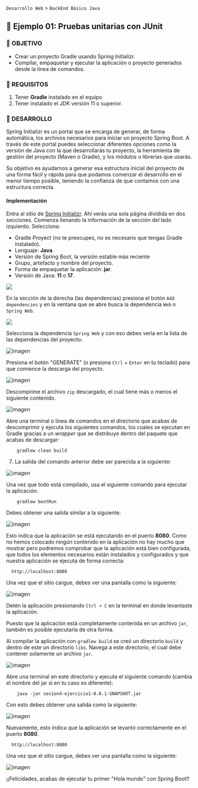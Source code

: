 `Desarrollo Web` > `BackEnd Básico Java`

## 🧠 Ejemplo 01: Pruebas unitarias con JUnit 

### 🎯 OBJETIVO

- Crear un proyecto Gradle usando Spring Initializr.
- Compilar, empaquetar y ejecutar la aplicación o proyecto generados desde la línea de comandos.

### 📃 REQUISITOS

1. Tener **Gradle** instalado en el equipo
1. Tener instalado el JDK versión 11 o superior.

### 🎩 DESARROLLO

Spring Initializr es un portal que se encarga de generar, de forma automática, los archivos necesarios para iniciar un proyecto Spring Boot. A través de este portal puedes seleccionar diferentes opciones como la versión de Java con la que desarrollarás tu proyecto, la herramienta de gestión del proyecto (Maven o Gradle), y los módulos o librerias que usarás.

Su objetivo es ayudarnos a generar esa estructura inicial del proyecto de una forma fácil y rápida para que podamos comenzar el desarrollo en el menor tiempo posible, teniendo la confianza de que contamos con una estructura correcta.


#### Implementación

Entra al sitio de [Spring Initializr](https://start.spring.io/). Ahí verás una sola página dividida en dos secciones. Comienza llenando la información de la sección del lado izquierdo. Selecciona:
  - Gradle Proyect (no te preocupes, no es necesario que tengas Gradle instalado).
  - Lenguaje: **Java**.
  - Versión de Spring Boot, la versión estable más reciente
  - Grupo, artefacto y nombre del proyecto.
  - Forma de empaquetar la aplicación: **jar**.
  - Versión de Java: **11** o **17**.

![](img/img_01.png)

En la sección de la derecha (las dependencias) presiona el botón `Add dependencies` y en la ventana que se abre busca la dependencia `Web` o `Spring Web`.

![](img/img_02.png)

Selecciona la dependencia `Spring Web` y con eso debes verla en la lista de las dependencias del proyecto:

![imagen](img/img_03.png)

Presiona el botón "GENERATE" (o presiona `Ctrl` + `Enter` en tu teclado) para que comience la descarga del proyecto.

![imagen](img/img_04.png)

Descomprime el archivo `zip` descargado, el cual tiene más o menos el siguiente contenido.

![imagen](img/img_05.png)

Abre una terminal o línea de comandos en el directorio que acabas de descomprimir y ejecuta los siguientes comandos, los cuales se ejecutan en Gradle gracias a un *wrapper* que se distribuye dentro del paquete que acabas de descargar:

        gradlew clean build
      
7. La salida del comando anterior debe ser parecida a la siguiente:

![imagen](img/img_06.png)

Una vez que todo está compilado, usa el siguiente comando para ejecutar la aplicación. 

        gradlew bootRun
        
Debes obtener una salida similar a la siguiente:

![imagen](img/img_07.png)

Esto indica que la aplicación se está ejecutando en el puerto **8080**. Como no hemos colocado ningún contenido en la aplicación no hay mucho que mostrar pero podremos comprobar que la aplicación está bien configurada, que todos los elementos necesarios están instalados y configurados y que nuestra aplicación se ejecuta de forma correcta:

      http://localhost:8080
      
Una vez que el sitio cargue, debes ver una pantalla como la siguiente:

![imagen](img/img_08.png)

Detén la aplicación presionando `Ctrl + C` en la terminal en donde levantaste la aplicación.

Puesto que la aplicación está completamente contenida en un archivo `jar`, también es posible ejecutarla de otra forma.

Al compilar la aplicación con `gradlew build` se creó un directorio `build` y dentro de este un directorio `libs`. Navega a este directorio, el cual debe contener solamente un archivo `jar`.

![imagen](img/img_09.png)

Abre una terminal en este directorio y ejecuta el siguiente comando (cambia el nombre del jar si en tu caso es diferente):

        java -jar sesion4-ejercicio1-0.0.1-SNAPSHOT.jar
        
Con esto debes obtener una salida como la siguiente:

![imagen](img/img_10.png)

Nuevamente, esto indica que la aplicación se levantó correctamente en el puerto **8080**.

      http://localhost:8080
      
Una vez que el sitio cargue, debes ver una pantalla como la siguiente:

![imagen](img/img_09.png)

¡¡Felicidades, acabas de ejecutar tu primer "Hola mundo" con Spring Boot!!
